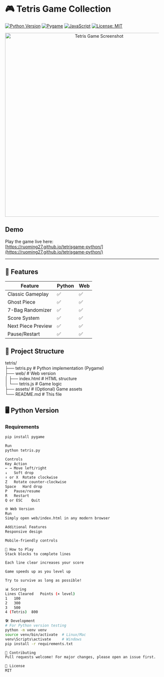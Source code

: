 # 🎮 Tetris Game Collection

[![Python Version](https://img.shields.io/badge/python-3.6%2B-blue)](https://www.python.org/)
[![Pygame](https://img.shields.io/badge/pygame-2.0%2B-green)](https://www.pygame.org/)
[![JavaScript](https://img.shields.io/badge/javascript-ES6%2B-yellow)](https://developer.mozilla.org/en-US/docs/Web/JavaScript)
[![License: MIT](https://img.shields.io/badge/license-MIT-purple)](LICENSE)

<div align="center">
  <img src="screenshot.png" alt="Tetris Game Screenshot" width="600">
</div>

## Demo

Play the game live here:  
[https://ruoming27.github.io/tetrisgame-python/](https://ruoming27.github.io/tetrisgame-python/)

---


## 🚀 Features

| Feature              | Python | Web |
|----------------------|--------|-----|
| Classic Gameplay     | ✅     | ✅  |
| Ghost Piece          | ✅     | ✅  |
| 7-Bag Randomizer     | ✅     | ✅  |
| Score System         | ✅     | ✅  |
| Next Piece Preview   | ✅     | ✅  |
| Pause/Restart        | ✅     | ✅  |

## 📁 Project Structure
tetris/\
├── tetris.py # Python implementation (Pygame)\
├── web/ # Web version\
│ ├── index.html # HTML structure\
│ └── tetris.js # Game logic\
├── assets/ # (Optional) Game assets\
└── README.md # This file


## 🖥️ Python Version

### Requirements
```bash
pip install pygame

Run
python tetris.py

Controls
Key	Action
← →	Move left/right
↓	Soft drop
↑ or X	Rotate clockwise
Z	Rotate counter-clockwise
Space	Hard drop
P	Pause/resume
R	Restart
Q or ESC	Quit

🌐 Web Version
Run
Simply open web/index.html in any modern browser

Additional Features
Responsive design

Mobile-friendly controls

🎯 How to Play
Stack blocks to complete lines

Each line clear increases your score

Game speeds up as you level up

Try to survive as long as possible!

📊 Scoring
Lines Cleared	Points (× level)
1	100
2	300
3	500
4 (Tetris)	800

🛠️ Development
# For Python version testing
python -m venv venv
source venv/bin/activate  # Linux/Mac
venv\Scripts\activate     # Windows
pip install -r requirements.txt

🤝 Contributing
Pull requests welcome! For major changes, please open an issue first.

📜 License
MIT
